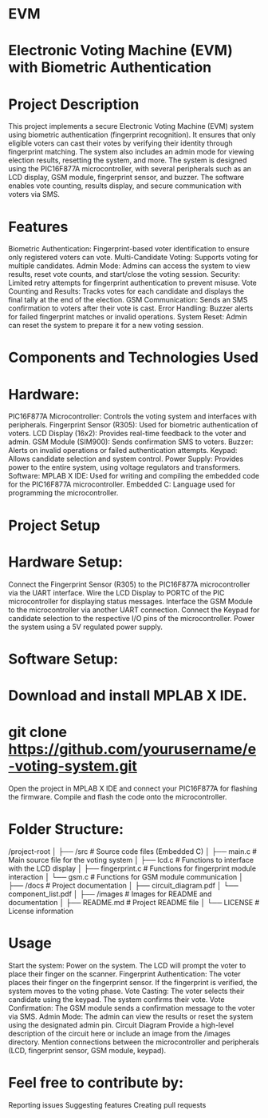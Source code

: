 # EVM
# Electronic Voting Machine (EVM) with Biometric Authentication
# Project Description
This project implements a secure Electronic Voting Machine (EVM) system using biometric authentication (fingerprint recognition). It ensures that only eligible voters can cast their votes by verifying their identity through fingerprint matching. The system also includes an admin mode for viewing election results, resetting the system, and more.
The system is designed using the PIC16F877A microcontroller, with several peripherals such as an LCD display, GSM module, fingerprint sensor, and buzzer. The software enables vote counting, results display, and secure communication with voters via SMS.

# Features
Biometric Authentication: Fingerprint-based voter identification to ensure only registered voters can vote.
Multi-Candidate Voting: Supports voting for multiple candidates.
Admin Mode: Admins can access the system to view results, reset vote counts, and start/close the voting session.
Security: Limited retry attempts for fingerprint authentication to prevent misuse.
Vote Counting and Results: Tracks votes for each candidate and displays the final tally at the end of the election.
GSM Communication: Sends an SMS confirmation to voters after their vote is cast.
Error Handling: Buzzer alerts for failed fingerprint matches or invalid operations.
System Reset: Admin can reset the system to prepare it for a new voting session.
# Components and Technologies Used
# Hardware:
PIC16F877A Microcontroller: Controls the voting system and interfaces with peripherals.
Fingerprint Sensor (R305): Used for biometric authentication of voters.
LCD Display (16x2): Provides real-time feedback to the voter and admin.
GSM Module (SIM900): Sends confirmation SMS to voters.
Buzzer: Alerts on invalid operations or failed authentication attempts.
Keypad: Allows candidate selection and system control.
Power Supply: Provides power to the entire system, using voltage regulators and transformers.
Software:
MPLAB X IDE: Used for writing and compiling the embedded code for the PIC16F877A microcontroller.
Embedded C: Language used for programming the microcontroller.
# Project Setup
# Hardware Setup:
Connect the Fingerprint Sensor (R305) to the PIC16F877A microcontroller via the UART interface.
Wire the LCD Display to PORTC of the PIC microcontroller for displaying status messages.
Interface the GSM Module to the microcontroller via another UART connection.
Connect the Keypad for candidate selection to the respective I/O pins of the microcontroller.
Power the system using a 5V regulated power supply.
# Software Setup:
# Download and install MPLAB X IDE.
# git clone https://github.com/yourusername/e-voting-system.git
Open the project in MPLAB X IDE and connect your PIC16F877A for flashing the firmware.
Compile and flash the code onto the microcontroller.
# Folder Structure:
/project-root
│
├── /src                  # Source code files (Embedded C)
│   ├── main.c            # Main source file for the voting system
│   ├── lcd.c             # Functions to interface with the LCD display
│   ├── fingerprint.c     # Functions for fingerprint module interaction
│   └── gsm.c             # Functions for GSM module communication
│
├── /docs                 # Project documentation
│   ├── circuit_diagram.pdf
│   └── component_list.pdf
│
├── /images               # Images for README and documentation
│
├── README.md             # Project README file
│
└── LICENSE               # License information
# Usage
Start the system: Power on the system. The LCD will prompt the voter to place their finger on the scanner.
Fingerprint Authentication: The voter places their finger on the fingerprint sensor. If the fingerprint is verified, the system moves to the voting phase.
Vote Casting: The voter selects their candidate using the keypad. The system confirms their vote.
Vote Confirmation: The GSM module sends a confirmation message to the voter via SMS.
Admin Mode: The admin can view the results or reset the system using the designated admin pin.
Circuit Diagram
Provide a high-level description of the circuit here or include an image from the /images directory. Mention connections between the microcontroller and peripherals (LCD, fingerprint sensor, GSM module, keypad).


# Feel free to contribute by:

Reporting issues
Suggesting features
Creating pull requests
